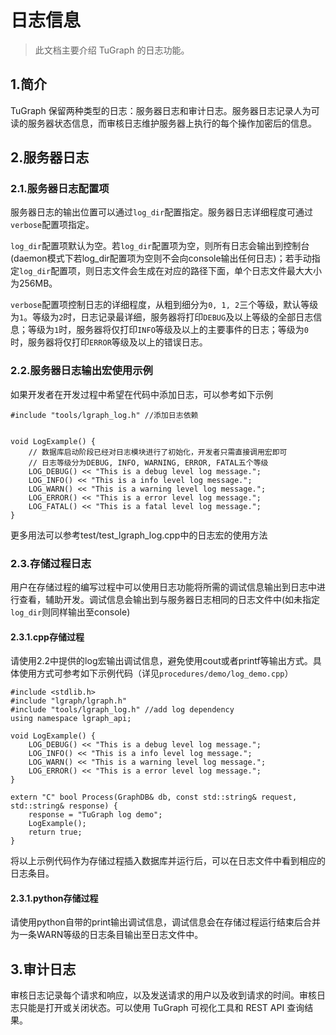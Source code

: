 # 日志信息

> 此文档主要介绍 TuGraph 的日志功能。

## 1.简介

TuGraph 保留两种类型的日志：服务器日志和审计日志。服务器日志记录人为可读的服务器状态信息，而审核日志维护服务器上执行的每个操作加密后的信息。

## 2.服务器日志

### 2.1.服务器日志配置项

服务器日志的输出位置可以通过`log_dir`配置指定。服务器日志详细程度可通过`verbose`配置项指定。

`log_dir`配置项默认为空。若`log_dir`配置项为空，则所有日志会输出到控制台(daemon模式下若log_dir配置项为空则不会向console输出任何日志)；若手动指定`log_dir`配置项，则日志文件会生成在对应的路径下面，单个日志文件最大大小为256MB。

`verbose`配置项控制日志的详细程度，从粗到细分为`0, 1, 2`三个等级，默认等级为`1`。等级为`2`时，日志记录最详细，服务器将打印`DEBUG`及以上等级的全部日志信息；等级为`1`时，服务器将仅打印`INFO`等级及以上的主要事件的日志；等级为`0`时，服务器将仅打印`ERROR`等级及以上的错误日志。

### 2.2.服务器日志输出宏使用示例

如果开发者在开发过程中希望在代码中添加日志，可以参考如下示例

```
#include "tools/lgraph_log.h" //添加日志依赖


void LogExample() {
    // 数据库启动阶段已经对日志模块进行了初始化，开发者只需直接调用宏即可
    // 日志等级分为DEBUG, INFO, WARNING, ERROR, FATAL五个等级
    LOG_DEBUG() << "This is a debug level log message.";
    LOG_INFO() << "This is a info level log message.";
    LOG_WARN() << "This is a warning level log message.";
    LOG_ERROR() << "This is a error level log message.";
    LOG_FATAL() << "This is a fatal level log message.";
}
```
更多用法可以参考test/test_lgraph_log.cpp中的日志宏的使用方法

### 2.3.存储过程日志

用户在存储过程的编写过程中可以使用日志功能将所需的调试信息输出到日志中进行查看，辅助开发。调试信息会输出到与服务器日志相同的日志文件中(如未指定`log_dir`则同样输出至console)

#### 2.3.1.cpp存储过程
请使用2.2中提供的log宏输出调试信息，避免使用cout或者printf等输出方式。具体使用方式可参考如下示例代码（详见`procedures/demo/log_demo.cpp`）

```
#include <stdlib.h>
#include "lgraph/lgraph.h"
#include "tools/lgraph_log.h" //add log dependency
using namespace lgraph_api;

void LogExample() {
    LOG_DEBUG() << "This is a debug level log message.";
    LOG_INFO() << "This is a info level log message.";
    LOG_WARN() << "This is a warning level log message.";
    LOG_ERROR() << "This is a error level log message.";
}

extern "C" bool Process(GraphDB& db, const std::string& request, std::string& response) {
    response = "TuGraph log demo";
    LogExample();
    return true;
}
```
将以上示例代码作为存储过程插入数据库并运行后，可以在日志文件中看到相应的日志条目。

#### 2.3.1.python存储过程
请使用python自带的print输出调试信息，调试信息会在存储过程运行结束后合并为一条WARN等级的日志条目输出至日志文件中。

## 3.审计日志

审核日志记录每个请求和响应，以及发送请求的用户以及收到请求的时间。审核日志只能是打开或关闭状态。可以使用 TuGraph 可视化工具和 REST API 查询结果。